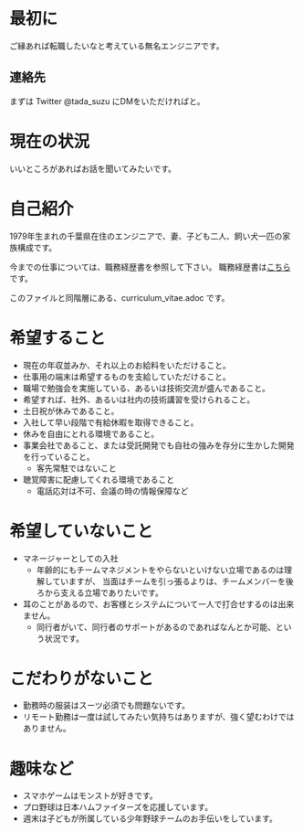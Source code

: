 # 最初に

ご縁あれば転職したいなと考えている無名エンジニアです。

## 連絡先
まずは Twitter @tada_suzu にDMをいただければと。

# 現在の状況

いいところがあればお話を聞いてみたいです。

# 自己紹介

1979年生まれの千葉県在住のエンジニアで、妻、子ども二人、飼い犬一匹の家族構成です。

今までの仕事については、職務経歴書を参照して下さい。
職務経歴書は[こちら](https://github.com/suzukitadashi/Curriculum-Vitae/blob/master/src/main/asciidoc/doc/curriculum_vitae.adoc)です。

このファイルと同階層にある、curriculum_vitae.adoc です。

# 希望すること

* 現在の年収並みか、それ以上のお給料をいただけること。
* 仕事用の端末は希望するものを支給していただけること。
* 職場で勉強会を実施している、あるいは技術交流が盛んであること。
* 希望すれば、社外、あるいは社内の技術講習を受けられること。
* 土日祝が休みであること。
* 入社して早い段階で有給休暇を取得できること。
* 休みを自由にとれる環境であること。
* 事業会社であること、または受託開発でも自社の強みを存分に生かした開発を行っていること。
  * 客先常駐ではないこと
* 聴覚障害に配慮してくれる環境であること
  * 電話応対は不可、会議の時の情報保障など

# 希望していないこと

* マネージャーとしての入社
  * 年齢的にもチームマネジメントをやらないといけない立場であるのは理解していますが、
    当面はチームを引っ張るよりは、チームメンバーを後ろから支える立場でありたいです。
* 耳のことがあるので、お客様とシステムについて一人で打合せするのは出来ません。
  * 同行者がいて、同行者のサポートがあるのであればなんとか可能、という状況です。

# こだわりがないこと
* 勤務時の服装はスーツ必須でも問題ないです。
* リモート勤務は一度は試してみたい気持ちはありますが、強く望むわけではありません。

# 趣味など

* スマホゲームはモンストが好きです。
* プロ野球は日本ハムファイターズを応援しています。
* 週末は子どもが所属している少年野球チームのお手伝いをしています。
